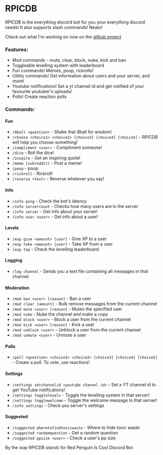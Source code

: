 # RPICDB
RPICDB is the everything discord bot for you your everything discord needs! It also supports slash commands! Neato!

Check out what I'm working on now on the [github project](https://github.com/redpenguinyt/Discord-bot/projects/1)

### Features:

* Mod commands - mute, clear, block, nuke, kick and ban
* Toggleable levelling system with leaderboard
* Fun commands! Memes, poop, rickrolls!
* Utility commands! Get information about users and your server, and more!
* Youtube notifications! Set a yt channel id and get notified of your favourite youtuber's uploads!
* Polls! Create reaction polls

### Commands:

#### Fun
* `/8ball <question>` - Shake that 8ball for wisdom!
* `/choose <choice1> <choice2> [choice3] [choice4] [choice5]` - RPICDB will help you choose something!
* `/compliment <user>` - Compliment someone!
* `/dice` - Roll the dice!
* `/inspire` - Get an inspiring quote!
* `/meme [subreddit]` - Post a meme!
* `/poop` - poop
* `/rickroll` - Rickroll!
* `/reverse <text>` - Reverse whatever you say!

#### Info
* `/info ping` - Check the bot's latency
* `/info servercount` - Checks how many users are in the server
* `/info server` - Get info about your server!
* `/info user <user>` - Get info about a user!

#### Levels
* `/exp give <amount> [user]` - Give XP to a user
* `/exp take <amount> [user]` - Take XP from a user
* `/exp top` - Check the levelling leaderboard

#### Logging
* `/log channel` - Sends you a text file containing all messages in that channel

#### Moderation
* `/mod ban <user> [reason]` - Ban a user
* `/mod clear [amount]` - Bulk remove messages from the current channel
* `/mod mute <user> [reason]` - Mutes the specified user
* `/mod nuke` - Nuke the channel and make a copy
* `/mod block <user>` - Block a user from the current channel
* `/mod kick <user> [reason]` - Kick a user
* `/mod unblock <user>` - Unblock a user from the current channel
* `/mod unmute <user>` - Unmute a user

#### Polls
* `/poll <question> <choice1> <choice2> [choice3] [choice4] [choice5]` - Create a poll. To vote, use reactions!

#### Settings
* `/settings setchannelid <youtube channel id>` - Set a YT channel id to get YouTube notifications!
* `/settings togglelevels` - Toggle the levelling system in that server!
* `/settings togglewelcome` - Toggle the welcome message in that server!
* `/info settings` - Check you server's settings

#### Suggested
* `/suggested wheretofindtoxicwaste` - Where to hide toxic waste
* `/suggested randomquestion` - Get a random question
* `/suggested ppsize <user>` - Check a user's pp size

By the way RPICDB stands for Red Penguin Is Cool Discord Bot